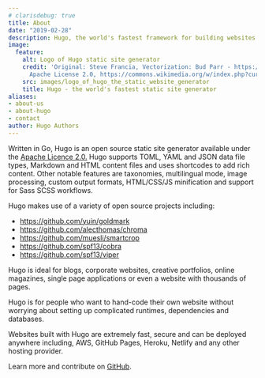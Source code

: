 ```yaml
---
# clarisdebug: true
title: About
date: "2019-02-28"
description: Hugo, the world's fastest framework for building websites
image:
  feature:
    alt: Logo of Hugo static site generator
    credit: 'Original: Steve Francia, Vectorization: Bud Parr - https://raw.githubusercontent.com/gohugoio/gohugoioTheme/master/layouts/partials/svg/hugo-logo-wide.svg,
      Apache License 2.0, https://commons.wikimedia.org/w/index.php?curid=77552265'
    src: images/logo_of_hugo_the_static_website_generator
    title: Hugo - the world's fastest static site generator
aliases:
- about-us
- about-hugo
- contact
author: Hugo Authors
---
```


Written in Go, Hugo is an open source static site generator available under the [Apache Licence 2.0.](https://github.com/gohugoio/hugo/blob/master/LICENSE) Hugo supports TOML, YAML and JSON data file types, Markdown and HTML content files and uses shortcodes to add rich content. Other notable features are taxonomies, multilingual mode, image processing, custom output formats, HTML/CSS/JS minification and support for Sass SCSS workflows.

Hugo makes use of a variety of open source projects including:

* https://github.com/yuin/goldmark
* https://github.com/alecthomas/chroma
* https://github.com/muesli/smartcrop
* https://github.com/spf13/cobra
* https://github.com/spf13/viper

Hugo is ideal for blogs, corporate websites, creative portfolios, online magazines, single page applications or even a website with thousands of pages.

Hugo is for people who want to hand-code their own website without worrying about setting up complicated runtimes, dependencies and databases.

Websites built with Hugo are extremely fast, secure and can be deployed anywhere including, AWS, GitHub Pages, Heroku, Netlify and any other hosting provider.

Learn more and contribute on [GitHub](https://github.com/gohugoio).
